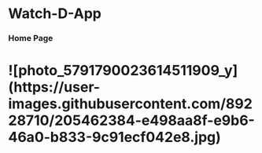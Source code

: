 # Watch-D-App
<h3>Home Page<!h3>
  
 <h1><!h1>
   ![photo_5791790023614511909_y](https://user-images.githubusercontent.com/89228710/205462384-e498aa8f-e9b6-46a0-b833-9c91ecf042e8.jpg)
